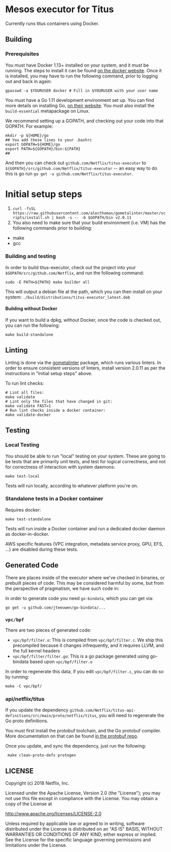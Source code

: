 # Mesos executor for Titus

Currently runs titus containers using Docker.

## Building
### Prerequisites
You must have Docker 1.13+ installed on your system, and it must be running. The steps to install it can be found [on the docker website](https://docs.docker.com/engine/installation/linux/docker-ce/ubuntu/#set-up-the-repository). Once it is installed, you may have to run the following command, prior to logging out and back in again:
```
gpasswd -a $YOURUSER docker # Fill in $YOURUSER with your user name
```

You must have a Go 1.11 development environment set up. You can find more details on installing Go, [on their website](https://golang.org/doc/install). You must also install the `build-essential` metapackage on Linux.

We recommend setting up a GOPATH, and checking out your code into that GOPATH. For example:

```sh-session
mkdir -p ${HOME}/go
## You add these lines to your .bashrc
export GOPATH=${HOME}/go
export PATH=${GOPATH}/bin:${PATH}
##
```

And then you can check out `github.com/Netflix/titus-executor` to `${GOPATH}/src/github.com/Netflix/titus-executor` -- an easy way to do this is go run `go get -u github.com/Netflix/titus-executor`.

# Initial setup steps
1. `curl -fsSL https://raw.githubusercontent.com/alecthomas/gometalinter/master/scripts/install.sh | bash -s -- -b $GOPATH/bin v2.0.11`
2. You also need to make sure that your build environment (i.e. VM) has the following commands prior to building:
* make
* gcc

### Building and testing
In order to build titus-executor, check out the project into your `$GOPATH/src/github.com/Netflix`, and run the following command:

`sudo -E PATH=${PATH} make builder all`

This will output a debian file at the path, which you can then install on your system:
`./build/distributions/titus-executor_latest.deb`

#### Building without Docker
If you want to build a dpkg, without Docker, once the code is checked out, you can run the following:

```sh-session
make build-standalone
```

## Linting
Linting is done via the [gometalinter](https://github.com/alecthomas/gometalinter) package, which runs various linters. In order to ensure
consistent versions of linters, install version 2.0.11 as per the instructions in "Initial setup steps" above.

To run lint checks:
```sh-session
# Lint all files:
make validate
# Lint only the files that have changed in git:
make validate FAST=1
# Run lint checks inside a docker container:
make validate-docker
```

## Testing
### Local Testing
You should be able to run "local" testing on your system. These are going to be tests that are primarily unit tests, and test for logical correctness, and not for correctness of interaction with system daemons:

```sh-session
make test-local
```

Tests will run locally, according to whatever platform you're on.

### Standalone tests in a Docker container

Requires docker:

```sh-session
make test-standalone
```

Tests will run inside a Docker container and run a dedicated docker daemon as docker-in-docker.

AWS specific features (VPC integration, metadata service proxy, GPU, EFS, ...) are disabled during these tests.

## Generated Code 
There are places inside of the executor where we've checked in binaries, or prebuilt pieces of code. This may be considered harmful by some, but from the perspective of pragmatism, we have such code in:

In order to generate code you need `go-bindata`, which you can get via:

```sh-session
go get -u github.com/jteeuwen/go-bindata/...
```

### `vpc/bpf`
There are two pieces of generated code:

* `vpc/bpf/filter.o`: This is compiled from `vpc/bpf/filter.c`. We ship this precompiled because it changes infrequently, and it requires LLVM, and the full kernel headers
* `vpc/bpf/filter/filter.go`: This is a go package generated using go-bindata based upon `vpc/bpf/filter.o`

In order to regenerate this data, if you edit `vpc/bpf/filter.c`, you can do so by running:

```sh-session
make -C vpc/bpf/
```

### api/netflix/titus
If you update the dependency `github.com/Netflix/titus-api-definitions/src/main/proto/netflix/titus`, you will need to regenerate the Go proto definitions. 

You must first install the protobuf toolchain, and the Go protobuf compiler. More documentation on that can be found [in the protobuf repo](https://github.com/golang/protobuf/blob/master/README.md#installation).

Once you update, and sync the dependency, just run the following:

```sh-session
 make clean-proto-defs protogen
 ```

## LICENSE

Copyright (c) 2018 Netflix, Inc.

Licensed under the Apache License, Version 2.0 (the "License");
you may not use this file except in compliance with the License.
You may obtain a copy of the License at

<http://www.apache.org/licenses/LICENSE-2.0>

Unless required by applicable law or agreed to in writing, software
distributed under the License is distributed on an "AS IS" BASIS,
WITHOUT WARRANTIES OR CONDITIONS OF ANY KIND, either express or implied.
See the License for the specific language governing permissions and
limitations under the License.
